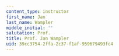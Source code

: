 ```yaml
---
content_type: instructor
first_name: Jan
last_name: Wampler
middle_initial: ''
salutation: Prof.
title: Prof. Jan Wampler
uid: 39cc3754-2ffa-2c37-f1af-959679493fc4
---
```

